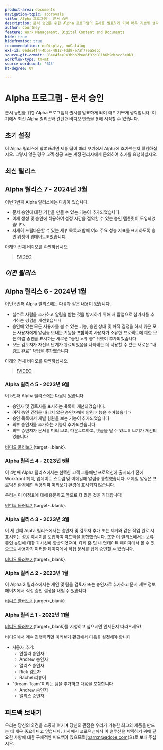 ```yaml
---
product-area: documents
navigation-topic: approvals
title: Alpha 프로그램 - 문서 승인
description: 문서 승인을 위한 Alpha 프로그램의 출시를 발표하게 되어 매우 기쁘게 생각합니다. 여기에서 최신 Alpha 릴리스와 간단한 비디오 연습을 통해 시작할 수 있습니다.
author: Courtney
feature: Work Management, Digital Content and Documents
hide: true
hidefromtoc: true
recommendations: noDisplay, noCatalog
exl-id: 0ede24f4-4bba-4812-9dd9-e7af77ea5ecc
source-git-commit: 86ae4fee243bbb2bee6f32c081b6b9debcc3e9b3
workflow-type: tm+mt
source-wordcount: '645'
ht-degree: 0%

---
```


# Alpha 프로그램 - 문서 승인

문서 승인을 위한 Alpha 프로그램의 출시를 발표하게 되어 매우 기쁘게 생각합니다. 여기에서 최신 Alpha 릴리스와 간단한 비디오 연습을 통해 시작할 수 있습니다.

## 초기 설정

이 Alpha 릴리스에 참여하려면 제품 팀이 미리 보기에서 Alpha에 추가했는지 확인하십시오. 그렇지 않은 경우 고객 성공 또는 계정 관리자에게 문의하여 추가를 요청하십시오.

## 최신 릴리스

## Alpha 릴리스 7 - 2024년 3월

이번 7번째 Alpha 릴리스에는 다음이 있습니다.

* 문서 승인에 대한 기한을 만들 수 있는 기능이 추가되었습니다.
* 이제 생성 및 승인에 적용하여 설정 시간을 절약할 수 있는 승인 템플릿이 도입되었습니다.
* 자세히 드릴다운할 수 있는 세부 목록과 함께 여러 주요 성능 지표를 표시하도록 승인 위젯이 업데이트되었습니다.

아래의 전체 비디오를 확인하십시오.

>[!VIDEO](https://video.tv.adobe.com/v/3428023/)

## _이전 릴리스_

## Alpha 릴리스 6 - 2024년 1월

이번 6번째 Alpha 릴리스에는 다음과 같은 내용이 있습니다.

* 실수로 사람을 추가하고 알림을 받는 것을 방지하기 위해 새 팝업으로 참가자를 추가하는 경험을 개선했습니다
* 승인에 있는 모든 사용자를 볼 수 있는 기능, 승인 상태 및 아직 결정을 하지 않은 모든 사용자에게 알림을 보내는 기능을 포함하여 사용자가 소유한 프로젝트에 대한 모든 미결 승인을 표시하는 새로운 &quot;승인 보류 중&quot; 위젯이 추가되었습니다
* 모든 검토자가 자신의 단계가 완료되었음을 나타내는 데 사용할 수 있는 새로운 &quot;내 검토 완료&quot; 작업을 추가했습니다

아래의 전체 비디오를 확인하십시오.

>[!VIDEO](https://video.tv.adobe.com/v/3426860/)

### Alpha 릴리스 5 - 2023년 9월

이 5번째 Alpha 릴리스에는 다음이 있습니다.

* 승인자 및 검토자를 표시하는 목록이 개선되었습니다.
* 아직 승인 결정을 내리지 않은 승인자에게 알림 기능을 추가했습니다
* 승인 목록에서 개별 팀원을 보는 기능이 추가되었습니다
* 외부 승인자를 추가하는 기능이 추가되었습니다.
* 외부 승인자가 문서를 미리 보고, 다운로드하고, 댓글을 달 수 있도록 보기가 개선되었습니다

[비디오 둘러보기](https://video.tv.adobe.com/v/3424613/){target=_blank}.

### Alpha 릴리스 4 - 2023년 5월

이 4번째 Alpha 릴리스에서는 선택한 고객 그룹에만 프로덕션에 출시되기 전에 Workfront 헤더, 업데이트 스트림 및 이메일에 알림을 통합했습니다. 이메일 알림은 프로덕션 환경에만 적용되며 미리보기 환경에 표시되지 않습니다. <!--If you're interested in having this release implemented in your production environment on June 14th, please reach out to me directly at jbarron@adobe.com.-->

우리는 이 이정표에 대해 흥분하고 앞으로 더 많은 것을 기대합니다!

[비디오 둘러보기](https://video.tv.adobe.com/v/3420094/){target=_blank}.

### Alpha 릴리스 3 - 2023년 3월

이 세 번째 Alpha 릴리스에서는 승인자 및 검토자 추가 또는 제거와 같은 작업 완료 시 표시되는 성공 메시지를 도입하여 피드백을 통합했습니다. 또한 이 릴리스에서는 보류 중인 승인에 대한 가시성이 향상되었으며, 이제 홈 및 내 업데이트 페이지에서 볼 수 있으므로 사용자가 이러한 페이지에서 직접 문서를 쉽게 승인할 수 있습니다.

[비디오 둘러보기](https://video.tv.adobe.com/v/3417854/){target=_blank}.

### Alpha 릴리스 2 - 2023년 1월

이 Alpha 2 릴리스에서는 개인 및 팀을 검토자 또는 승인자로 추가하고 문서 세부 정보 페이지에서 직접 승인 결정을 내릴 수 있습니다.

[비디오 둘러보기](https://video.tv.adobe.com/v/3413941){target=_blank}.

### Alpha 릴리스 1 - 2022년 11월

[비디오 둘러보기](https://video.tv.adobe.com/v/3412837){target=_blank}를 시청하고 싶으시면 언제든지 따라오세요!

비디오에서 계속 진행하려면 미리보기 환경에서 다음을 설정해야 합니다.

* 사용자 추가:
   * 안젤라 승인자
   * Andrew 승인자
   * 앨리스 승인자
   * Rick 검토자
   * Rachel 리뷰어
* &quot;Dream Team&quot;이라는 팀을 추가하고 다음을 포함합니다
   * Andrew 승인자
   * 앨리스 승인자

## 피드백 보내기

우리는 당신의 의견을 소중히 여기며 당신의 관점은 우리가 가능한 최고의 제품을 만드는 데 매우 중요하다고 믿습니다. 회사에서 프로덕션에서 이 솔루션을 채택하기 위해 필요한 사항에 대한 구체적인 피드백이 있으므로 [jbarron@adobe.com](mailto:jbarron@adobe.com)(으)로 보내 주십시오.
